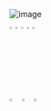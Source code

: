 ![image](https://github.com/HeleneFabia/HeleneFabia/blob/master/header/header1.gif?raw=true)

<img src="https://img.icons8.com/wired/64/000000/a.png" width="2%"/><img src="https://img.icons8.com/wired/64/000000/b.png" width="2%"/><img src="https://img.icons8.com/wired/64/000000/o.png" width="2%"/><img src="https://img.icons8.com/wired/64/000000/u.png" width="2%"/><img src="https://img.icons8.com/wired/64/000000/t.png" width="2%"/>

<h1></h1>

[<img src="https://img.icons8.com/fluent/48/000000/linkedin.png" width="3.5%"/>](https://www.linkedin.com/in/helene-kortschak/) 
[<img src="https://img.icons8.com/windows/32/000000/kaggle.png" width="3.5%"/>](https://www.kaggle.com/helenek)
<a href="mailto:helene.kortschak@gmail.com"> <img src="https://img.icons8.com/carbon-copy/100/000000/email.png" width="3.5%"/> </a>
